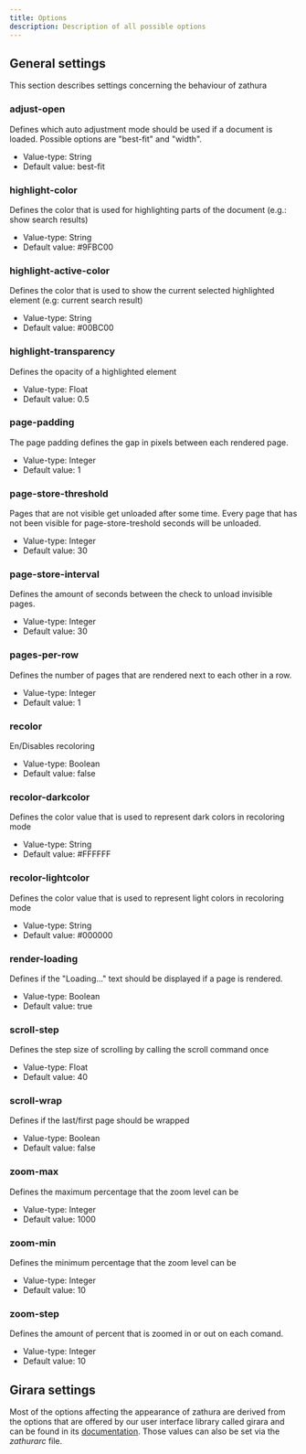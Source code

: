```yaml
---
title: Options
description: Description of all possible options
---
```


## General settings
This section describes settings concerning the behaviour of zathura

### adjust-open
Defines which auto adjustment mode should be used if a document is loaded.
Possible options are "best-fit" and "width".

* Value-type: String
* Default value: best-fit

### highlight-color
Defines the color that is used for highlighting parts of the document (e.g.:
show search results)

* Value-type: String
* Default value: #9FBC00

### highlight-active-color
Defines the color that is used to show the current selected highlighted element
(e.g: current search result)

* Value-type: String
* Default value: #00BC00

### highlight-transparency
Defines the opacity of a highlighted element

* Value-type: Float
* Default value: 0.5

### page-padding
The page padding defines the gap in pixels between each rendered page.

* Value-type: Integer
* Default value: 1

### page-store-threshold
Pages that are not visible get unloaded after some time. Every page that has not
been visible for page-store-treshold seconds will be unloaded.

* Value-type: Integer
* Default value: 30

### page-store-interval
Defines the amount of seconds between the check to unload invisible pages.

* Value-type: Integer
* Default value: 30

### pages-per-row
Defines the number of pages that are rendered next to each other in a row.

* Value-type: Integer
* Default value: 1

### recolor
En/Disables recoloring

* Value-type: Boolean
* Default value: false

### recolor-darkcolor
Defines the color value that is used to represent dark colors in recoloring mode

* Value-type: String
* Default value: #FFFFFF

### recolor-lightcolor
Defines the color value that is used to represent light colors in recoloring mode

* Value-type: String
* Default value: #000000

### render-loading
Defines if the "Loading..." text should be displayed if a page is rendered.

* Value-type: Boolean
* Default value: true

### scroll-step
Defines the step size of scrolling by calling the scroll command once

* Value-type: Float
* Default value: 40

### scroll-wrap
Defines if the last/first page should be wrapped

* Value-type: Boolean
* Default value: false

### zoom-max
Defines the maximum percentage that the zoom level can be

* Value-type: Integer
* Default value: 1000

### zoom-min
Defines the minimum percentage that the zoom level can be

* Value-type: Integer
* Default value: 10

### zoom-step
Defines the amount of percent that is zoomed in or out on each comand.

* Value-type: Integer
* Default value: 10

## Girara settings
Most of the options affecting the appearance of zathura are derived from the
options that are offered by our user interface library called girara and can be
found in its [documentation](/projects/girara/options). Those values can also be
set via the *zathurarc* file.
